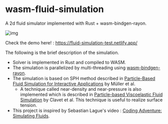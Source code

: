 # wasm-fluid-simulation

A 2d fluid simulator implemented with Rust + wasm-bindgen-rayon. 

![img](img/demo.gif)

Check the demo here! : https://fluid-simulation-test.netlify.app/

The following is the brief description of the simulation.
- Solver is implemented in Rust and compiled to WASM. 
- The simulation is parallelized by multi-threading using [wasm-bindgen-rayon](https://github.com/RReverser/wasm-bindgen-rayon). 
- The simulation is based on SPH method described in [Particle-Based Fluid Simulation for Interactive Applications](https://matthias-research.github.io/pages/publications/sca03.pdf) by Müller et al. 
    - A technique called near-density and near-pressure is also implemented which is described in [Particle-based Viscoelastic Fluid Simulation](https://www.ljll.fr/~frey/papers/levelsets/Clavet%20S.,%20Particle-based%20viscoelastic%20fluid%20simulation.pdf) by Clavet et al. This technique is useful to realize surface tension. 
- This project is inspired by Sebastian Lague's video : [Coding Adventure: Simulating Fluids](https://www.youtube.com/watch?v=rSKMYc1CQHE).